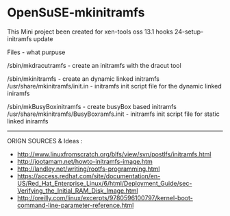 OpenSuSE-mkinitramfs
====================

 This Mini project been created for xen-tools oss 13.1 hooks  24-setup-initramfs update


Files                             -      what purpuse

/sbin/mkdracutramfs               - create an initramfs with the dracut tool


/sbin/mkinitramfs                 - create an dynamic linked initramfs 
/usr/share/mkinitramfs/init.in    - initramfs init script file for the dynamic linked iniramfs

/sbin/mkBusyBoxinitramfs          - create busyBox based initramfs
/usr/share/mkinitramfs/BusyBoxramfs.init  - initramfs init script file for static linked iniramfs

-------------------



ORIGN SOURCES & Ideas : 
- http://www.linuxfromscratch.org/blfs/view/svn/postlfs/initramfs.html
- http://jootamam.net/howto-initramfs-image.htm
- http://landley.net/writing/rootfs-programming.html
- https://access.redhat.com/site/documentation/en-US/Red_Hat_Enterprise_Linux/6/html/Deployment_Guide/sec-Verifying_the_Initial_RAM_Disk_Image.html
- http://oreilly.com/linux/excerpts/9780596100797/kernel-boot-command-line-parameter-reference.html
